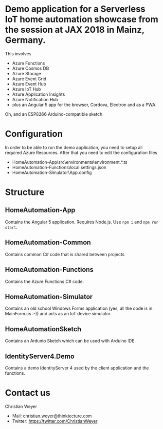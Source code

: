 # Demo application for a Serverless IoT home automation showcase from the session at JAX 2018 in Mainz, Germany.

This involves

- Azure Functions
- Azure Cosmos DB
- Azure Storage
- Azure Event Grid
- Azure Event Hub
- Azure IoT Hub
- Azure Application Insights
- Azure Notification Hub 
- plus an Angular 5 app for the browser, Cordova, Electron and as a PWA. 
    
Oh, and an ESP8266 Arduino-compatible sketch.

# Configuration
In order to be able to run the demo application, you need to setup all required Azure Resources. After that you need to edit the configuration files

- HomeAutomation-App\src\environments\environment.*.ts
- HomeAutomation-Functions\local.settings.json
- HomeAutomation-Simulator\App.config


# Structure

## HomeAutomation-App
Contains the Angular 5 application. Requires Node.js. Use `npm i` and `npm run start`.

## HomeAutomation-Common 
Contains common C# code that is shared between projects.

## HomeAutomation-Functions
Contains the Azure Functions C# code.

## HomeAutomation-Simulator
Contains an old school Windows Forms application (yes, all the code is in MainForm.cs :-)) and acts as an IoT device simulator.

## HomeAutomationSketch
Contains an Ardunio Sketch which can be used with Arduino IDE.

## IdentityServer4.Demo 
Contains a demo IdentityServer 4 used by the client application and the functions.

# Contact us
Christian Weyer 

- Mail: christian.weyer@thinktecture.com
- Twitter: https://twitter.com/ChristianWeyer
